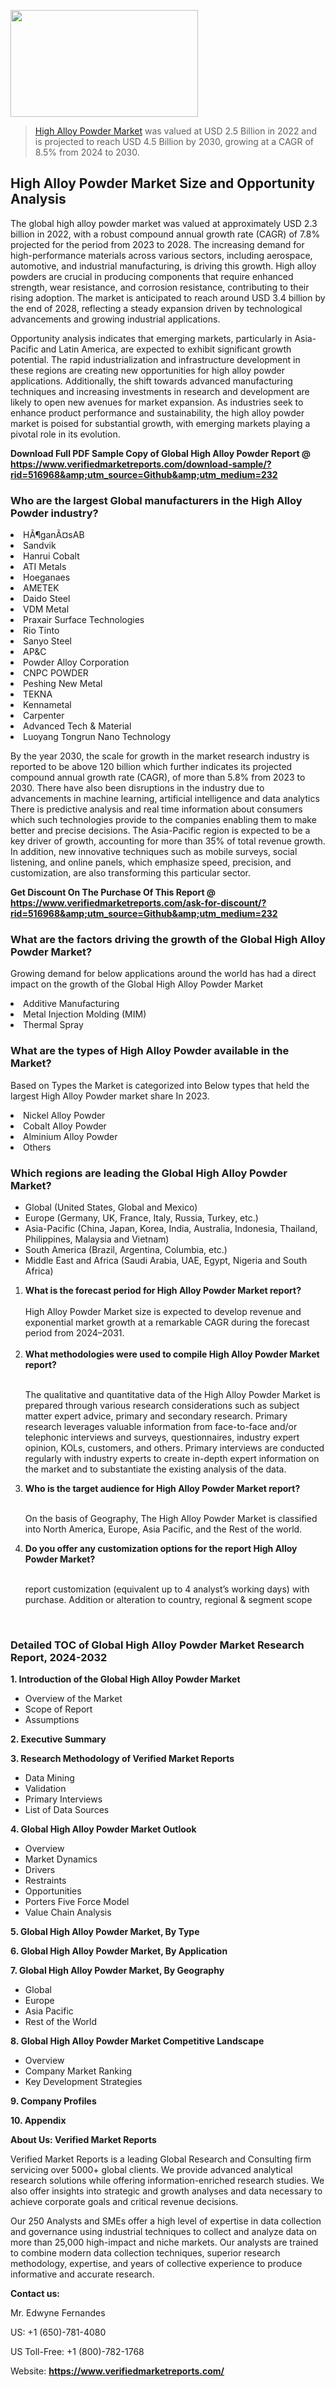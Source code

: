 <img src="https://ffe5etoiles.com/wp-content/uploads/2024/12/MST1-300x171.png" alt="" width="300" height="171" class="alignnone size-medium wp-image-20088" /><blockquote><p><p><a href="https://www.verifiedmarketreports.com/download-sample/?rid=516968&utm_source=Github&utm_medium=232" target="_blank">High Alloy Powder Market</a> was valued at USD 2.5 Billion in 2022 and is projected to reach USD 4.5 Billion by 2030, growing at a CAGR of 8.5% from 2024 to 2030.</p></blockquote><p><h2>High Alloy Powder Market Size and Opportunity Analysis</h2><p>The global high alloy powder market was valued at approximately USD 2.3 billion in 2022, with a robust compound annual growth rate (CAGR) of 7.8% projected for the period from 2023 to 2028. The increasing demand for high-performance materials across various sectors, including aerospace, automotive, and industrial manufacturing, is driving this growth. High alloy powders are crucial in producing components that require enhanced strength, wear resistance, and corrosion resistance, contributing to their rising adoption. The market is anticipated to reach around USD 3.4 billion by the end of 2028, reflecting a steady expansion driven by technological advancements and growing industrial applications.</p><p>Opportunity analysis indicates that emerging markets, particularly in Asia-Pacific and Latin America, are expected to exhibit significant growth potential. The rapid industrialization and infrastructure development in these regions are creating new opportunities for high alloy powder applications. Additionally, the shift towards advanced manufacturing techniques and increasing investments in research and development are likely to open new avenues for market expansion. As industries seek to enhance product performance and sustainability, the high alloy powder market is poised for substantial growth, with emerging markets playing a pivotal role in its evolution.</p></p><p class=""><strong>Download Full PDF Sample Copy of Global High Alloy Powder Report @ <a href="https://www.verifiedmarketreports.com/download-sample/?rid=516968&amp;utm_source=Github&amp;utm_medium=232" target="_blank">https://www.verifiedmarketreports.com/download-sample/?rid=516968&amp;utm_source=Github&amp;utm_medium=232</a></strong></p><h3 id="" class="">Who are the largest Global manufacturers in the High Alloy Powder industry?</h3><p><li>HÃ¶ganÃ¤sAB</li><li> Sandvik</li><li> Hanrui Cobalt</li><li> ATI Metals</li><li> Hoeganaes</li><li> AMETEK</li><li> Daido Steel</li><li> VDM Metal</li><li> Praxair Surface Technologies</li><li> Rio Tinto</li><li> Sanyo Steel</li><li> AP&C</li><li> Powder Alloy Corporation</li><li> CNPC POWDER</li><li> Peshing New Metal</li><li> TEKNA</li><li> Kennametal</li><li> Carpenter</li><li> Advanced Tech & Material</li><li> Luoyang Tongrun Nano Technology</li></p><div class=""><div class="" dir="" data-message-author-role="" data-message-id="" data-message-model-slug=""><div class=""><div class=""><div class=""><div class="" dir="" data-message-author-role="" data-message-id="" data-message-model-slug=""><div class=""><div class=""><p>By the year 2030, the scale for growth in the market research industry is reported to be above 120 billion which further indicates its projected compound annual growth rate (CAGR), of more than 5.8% from 2023 to 2030. There have also been disruptions in the industry due to advancements in machine learning, artificial intelligence and data analytics There is predictive analysis and real time information about consumers which such technologies provide to the companies enabling them to make better and precise decisions. The Asia-Pacific region is expected to be a key driver of growth, accounting for more than 35% of total revenue growth. In addition, new innovative techniques such as mobile surveys, social listening, and online panels, which emphasize speed, precision, and customization, are also transforming this particular sector.</p><p><strong>Get Discount On The Purchase Of This Report @&nbsp; <a href="https://www.verifiedmarketreports.com/ask-for-discount/?rid=516968&amp;utm_source=Github&amp;utm_medium=232" target="_blank">https://www.verifiedmarketreports.com/ask-for-discount/?rid=516968&amp;utm_source=Github&amp;utm_medium=232</a></strong></p></div></div></div></div></div></div></div></div><h3 id="" class="">What are the factors driving the growth of the Global High Alloy Powder Market?</h3><p id="" class="">Growing demand for below applications around the world has had a direct impact on the growth of the Global High Alloy Powder Market</p><p id="" class=""><li>Additive Manufacturing</li><li> Metal Injection Molding (MIM)</li><li> Thermal Spray</li></p><h3 id="" class="">What are the types of High Alloy Powder available in the Market?</h3><p id="" class="">Based on Types the Market is categorized into Below types that held the largest High Alloy Powder market share In 2023.</p><p id="" class=""><li>Nickel Alloy Powder</li><li> Cobalt Alloy Powder</li><li> Alminium Alloy Powder</li><li> Others</li></p><h3 id="" class="">Which regions are leading the Global High Alloy Powder Market?</h3><ul><li>Global (United States, Global and Mexico)</li><li>Europe (Germany, UK, France, Italy, Russia, Turkey, etc.)</li><li>Asia-Pacific (China, Japan, Korea, India, Australia, Indonesia, Thailand, Philippines, Malaysia and Vietnam)</li><li>South America (Brazil, Argentina, Columbia, etc.)</li><li>Middle East and Africa (Saudi Arabia, UAE, Egypt, Nigeria and South Africa)</li></ul><p><ol><li><strong>What is the forecast period for High Alloy Powder Market report?<br /></strong><br /><span data-sheets-root="1" data-sheets-value="{&quot;1&quot;:2,&quot;2&quot;:&quot;XXXX size is expected to develop revenue and exponential market growth at a remarkable CAGR during the forecast period from 2024&ndash;2030.&quot;}" data-sheets-userformat="{&quot;2&quot;:12674,&quot;4&quot;:{&quot;1&quot;:2,&quot;2&quot;:16776960},&quot;10&quot;:2,&quot;11&quot;:0,&quot;15&quot;:&quot;Arial&quot;,&quot;16&quot;:12}">High Alloy Powder Market size is expected to develop revenue and exponential market growth at a remarkable CAGR during the forecast period from 2024&ndash;2031.</span><br /><br /></li><li><strong>What methodologies were used to compile High Alloy Powder Market report?<br /><br /></strong><p>The qualitative and quantitative data of the&nbsp;High Alloy Powder Market is prepared through various research considerations such as subject matter expert advice, primary and secondary research. Primary research leverages valuable information from face-to-face and/or telephonic interviews and surveys, questionnaires, industry expert opinion, KOLs, customers, and others. Primary interviews are conducted regularly with industry experts to create in-depth expert information on the market and to substantiate the existing analysis of the data.&nbsp;</p></li><li><strong>Who is the target audience for High Alloy Powder Market report?<br /><br /></strong><p>On the basis of Geography, The&nbsp;High Alloy Powder Market is classified into North America, Europe, Asia Pacific, and the Rest of the world.</p></li><li><strong>Do you offer any customization options for the report High Alloy Powder Market?<br /><br /></strong><p>report customization (equivalent up to 4 analyst&rsquo;s working days) with purchase. Addition or alteration to country, regional &amp; segment scope</p><p>&nbsp;</p></li></ol></p><h3 id="" class="">Detailed TOC of Global High Alloy Powder Market Research Report, 2024-2032</h3><p id="" class=""><strong>1. Introduction of the Global High Alloy Powder Market</strong></p><ul><li>Overview of the Market</li><li>Scope of Report</li><li>Assumptions</li></ul><p id="" class=""><strong>2. Executive Summary</strong></p><p id="" class=""><strong>3. Research Methodology of&nbsp;Verified Market Reports</strong></p><ul><li>Data Mining</li><li>Validation</li><li>Primary Interviews</li><li>List of Data Sources</li></ul><p id="" class=""><strong>4. Global High Alloy Powder Market Outlook</strong></p><ul><li>Overview</li><li>Market Dynamics</li><li>Drivers</li><li>Restraints</li><li>Opportunities</li><li>Porters Five Force Model</li><li>Value Chain Analysis</li></ul><p id="" class=""><strong>5. Global High Alloy Powder Market, By&nbsp;Type</strong></p><p id="" class=""><strong>6. Global High Alloy Powder Market, By Application</strong></p><p id="" class=""><strong>7. Global High Alloy Powder Market, By Geography</strong></p><ul><li>Global</li><li>Europe</li><li>Asia Pacific</li><li>Rest of the World</li></ul><p id="" class=""><strong>8. Global High Alloy Powder Market Competitive Landscape</strong></p><ul><li>Overview</li><li>Company Market Ranking</li><li>Key Development Strategies</li></ul><p id="" class=""><strong>9. Company Profiles</strong></p><p id="" class=""><strong>10. Appendix</strong></p><p id="" class=""><strong>About Us: Verified Market Reports</strong></p><p id="" class="">Verified Market Reports is a leading Global Research and Consulting firm servicing over 5000+ global clients. We provide advanced analytical research solutions while offering information-enriched research studies. We also offer insights into strategic and growth analyses and data necessary to achieve corporate goals and critical revenue decisions.</p><p id="" class="">Our 250 Analysts and SMEs offer a high level of expertise in data collection and governance using industrial techniques to collect and analyze data on more than 25,000 high-impact and niche markets. Our analysts are trained to combine modern data collection techniques, superior research methodology, expertise, and years of collective experience to produce informative and accurate research.</p><p id="" class=""><strong>Contact us:</strong></p><p id="" class="">Mr. Edwyne Fernandes</p><p id="" class="">US: +1 (650)-781-4080</p><p id="" class="">US Toll-Free: +1 (800)-782-1768</p><p id="" class="">Website: <a target="" data-test-app-aware-link=""><strong>https://www.verifiedmarketreports.com/</strong></a></p>
